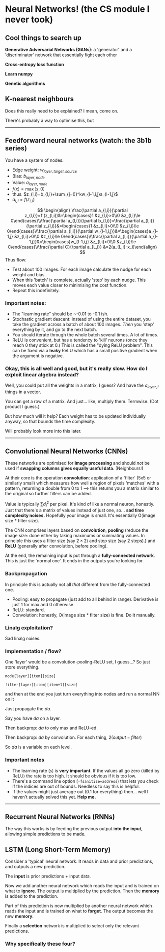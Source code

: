 # Neural Networks! (the CS module I never took)

## Cool things to search up

**Generative Adversarial Networks (GANs)**: a 'generator' and a 'discriminator' network that essentially fight each other

**Cross-entropy loss function**

**Learn numpy**

**Genetic algorithms**

## K-nearest neighbours

Does this really need to be explained? I mean, come on.

There's probably a way to optimise this, but 

---

## Feedforward neural networks (watch: the 3b1b series)

You have a system of nodes.

- Edge weight: $w_{layer, target,source}$
- Bias: $b_{layer,node}$
- Value: $a_{layer, node}$
- $f(x)=\max{(x,0)}$
- thus. $z_{l,i}=b_{l,i}+\sum_{j=0}^kw_{l-1,i,j}a_{l-1,j}$
- $a_{l,i}=f(z_{l,i})$


$$
\begin{align}
\frac{\partial a_{l,i}}{\partial z_{l,i}}=f'(z_{l,i})&=\begin{cases}1 &z_{l,i}>0\\0 &z_{l,i}\le 0\end{cases}\\\frac{\partial a_{l,i}}{\partial b_{l,i}}=\frac{\partial a_{l,i}}{\partial z_{l,i}}&=\begin{cases}1 &z_{l,i}>0\\0 &z_{l,i}\le 0\end{cases}\\\frac{\partial a_{l,i}}{\partial w_{l-1,i,j}}&=\begin{cases}a_{l-1,j} &z_{l,i}>0\\0 &z_{l,i}\le 0\end{cases}\\\frac{\partial a_{l,i}}{\partial a_{l-1,j}}&=\begin{cases}w_{l-1,i,j} &z_{l,i}>0\\0 &z_{l,i}\le 0\end{cases}\\\frac{\partial C}{\partial a_{L,i}} &=2(a_{L,i}-x_i)\end{align}
$$
Thus flow:

- Test about 100 images. For each image calculate the nudge for each weight and bias.
- When this 'batch' is complete, actually 'step' by each nudge. This moves each value closer to minimising the cost function.
- Repeat this indefinitely.

### Important notes:

- The "learning rate" should be ~-0.01 to -0.1 ish. 
- Stochastic gradient descent: instead of using the entire dataset, you take the gradient across a batch of about 100 images. *Then* you 'step' everything by it, and go to the next batch.
- You should iterate through the whole batch several times. A lot of times.
- ReLU is convenient, but has a tendency to 'kill' neurons (once they reach 0 they stick at 0.) This is called the "dying ReLU problem". This can be fixed via a **leaky** ReLU which has a small positive gradient when the argument is negative.

### Okay, this is all well and good, but it's really slow. How do I exploit linear algebra instead?

Well, you could put all the weights in a matrix, I guess? And have the $a_{layer,i}$ things in a vector.

You can get a row of a matrix. And just... like, multiply them. Termwise. (Dot product I guess.)

But how much will it help? Each weight has to be updated individually anyway, so that bounds the time complexity.

Will probably look more into this later.

---

## Convolutional Neural Networks (CNNs)

These networks are optimised for **image processing** and should *not* be used if **swapping columns gives equally useful data**. (Neighbours!)

At their core is the operation **convolution**: application of a 'filter' (5x5 or similarly small) which measures how well a region of pixels 'matches' with a pattern, returning a double from 0 to 1 --> this returns you a matrix similar to the original so further filters can be added.

Value is typically $\sum{d_i^2}$ per pixel. It's kind of like a normal neuron, honestly. Just that there's a matrix of values instead of just one, so... **sad time complexity noises.** Hopefully your image is small. It's essentially O(image size * filter size).

The CNN comprises layers based on **convolution**, **pooling** (reduce the image size: done either by taking maximums or summating values. In principle this uses a filter size (say $2\times2$) and step size (say 2 steps).) and **ReLU** (generally after convolution, before pooling).

At the end, the remaining input is put through a **fully-connected network**. This is just the 'normal one'. It ends in the outputs you're looking for.

### Backpropagation

In principle this is actually not all *that* different from the fully-connected one.

- Pooling: easy to propagate (just add to all behind in range). Derivative is just 1 for max and 0 otherwise.
- ReLU: standard.
- Convolution: honestly, O(image size * filter size) is fine. Do it manually.

### Linalg exploitation?

Sad linalg noises.

### Implementation / flow?

One 'layer' would be a convolution-pooling-ReLU set, I guess...? So just store everything.

`node[layer][item][size]`

`filter[layer][item][item+1][size]`

and then at the end you just turn everything into nodes and run a normal NN on it

Just propagate the $da$.

Say you have $da$ on a layer.

Then backprop: $da$ to only max and ReLU-ed.

Then backprop: $da$ by convolution. For each thing, $2(output-filter)$

So $da$ is a variable on each level.

### Important notes

- The learning rate (`s`) is **very important**. If the values all go zero (killed by ReLU) the rate is too high. It should be obvious if it is too low.
- There's a command line option (`-fsanitize=address`)  that lets you check if the indices are out of bounds. Needless to say this is helpful.
- If the values might just average out (0.1 for everything) then... well I haven't actually solved this yet. **Help me.**

---

## Recurrent Neural Networks (RNNs)

The way this works is by feeding the previous output **into the input**, allowing simple predictions to be made.

## LSTM (Long Short-Term Memory)

Consider a 'typical' neural network. It reads in data and prior predictions, and outputs a new prediction.

The **input** is prior predictions + input data.

Now we add another neural network which reads the input and is trained on what to **ignore**. The output is multiplied by the prediction. Then the **memory** is added to the prediction.

Part of this prediction is now multiplied by another neural network which reads the input and is trained on what to **forget**. The output becomes the new **memory**.

Finally a **selection** network is multiplied to select only the relevant predictions.

### Why specifically these four?



